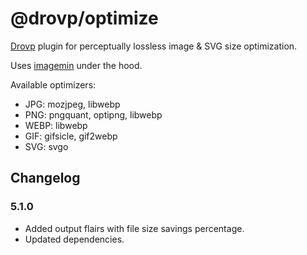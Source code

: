 # @drovp/optimize

[Drovp](https://drovp.app) plugin for perceptually lossless image & SVG size optimization.

Uses [imagemin](https://www.npmjs.com/package/imagemin) under the hood.

Available optimizers:

-   JPG: mozjpeg, libwebp
-   PNG: pngquant, optipng, libwebp
-   WEBP: libwebp
-   GIF: gifsicle, gif2webp
-   SVG: svgo

## Changelog

### 5.1.0

-   Added output flairs with file size savings percentage.
-   Updated dependencies.
